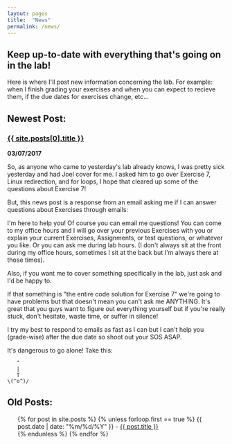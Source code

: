 ```yaml
---
layout: pages
title:  "News"
permalink: /news/
---
```


## Keep up-to-date with everything that's going on in the lab!

Here is where I'll post new information concerning the lab. For example: when I finish grading your exercises and when you can expect to recieve them, if the due dates for exercises change, etc...

## Newest Post:

### <a href="/cs135{{ site.posts[0].url }}">{{ site.posts[0].title }}</a>
**03/07/2017**

So, as anyone who came to yesterday's lab already knows, I was pretty sick yesterday and had Joel cover for me.
I asked him to go over Exercise 7, Linux redirection, and for loops, I hope that cleared up some of the questions about Exercise 7!

But, this news post is a response from an email asking me if I can answer questions about Exercises through emails:

I'm here to help you! Of course you can email me questions! You can come to my office hours and I will go over your previous Exercises with you or explain your current Exercises, Assignments, or test questions, or whatever you like. Or you can ask me during lab hours. (I don't always sit at the front during my office hours, sometimes I sit at the back but I'm always there
at those times).

Also, if you want me to cover something specifically in the lab, just ask and I'd be happy to.

If that something is "the entire code solution for Exercise 7" we're going to have problems but that doesn't mean you can't ask
me ANYTHING. It's great that you guys want to figure out everything yourself but if you're really stuck, don't hesitate, waste time, or suffer in silence! 

I try my best to respond to emails as fast as I can but I can't help you (grade-wise) after the due date so shoot out your SOS ASAP.

It's dangerous to go alone! Take this:

```
   ^
   |
   T
\(^o^)/
```

## Old Posts:

<ul>
  {% for post in site.posts %}
    {% unless forloop.first == true %}
      {{ post.date | date: "%m/%d/%Y" }} - <a href="/cs135{{ post.url }}">{{ post.title }}</a>
      <br>
    {% endunless %}
  {% endfor %}
</ul>
